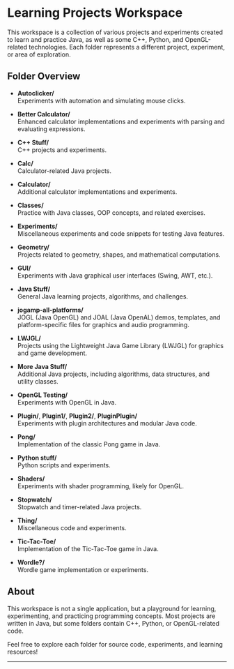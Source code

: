 # Learning Projects Workspace

This workspace is a collection of various projects and experiments created to learn and practice Java, as well as some C++, Python, and OpenGL-related technologies. Each folder represents a different project, experiment, or area of exploration.

## Folder Overview

- **Autoclicker/**  
  Experiments with automation and simulating mouse clicks.

- **Better Calculator/**  
  Enhanced calculator implementations and experiments with parsing and evaluating expressions.

- **C++ Stuff/**  
  C++ projects and experiments.

- **Calc/**  
  Calculator-related Java projects.

- **Calculator/**  
  Additional calculator implementations and experiments.

- **Classes/**  
  Practice with Java classes, OOP concepts, and related exercises.

- **Experiments/**  
  Miscellaneous experiments and code snippets for testing Java features.

- **Geometry/**  
  Projects related to geometry, shapes, and mathematical computations.

- **GUI/**  
  Experiments with Java graphical user interfaces (Swing, AWT, etc.).

- **Java Stuff/**  
  General Java learning projects, algorithms, and challenges.

- **jogamp-all-platforms/**  
  JOGL (Java OpenGL) and JOAL (Java OpenAL) demos, templates, and platform-specific files for graphics and audio programming.

- **LWJGL/**  
  Projects using the Lightweight Java Game Library (LWJGL) for graphics and game development.

- **More Java Stuff/**  
  Additional Java projects, including algorithms, data structures, and utility classes.

- **OpenGL Testing/**  
  Experiments with OpenGL in Java.

- **Plugin/**, **Plugin1/**, **Plugin2/**, **PluginPlugin/**  
  Experiments with plugin architectures and modular Java code.

- **Pong/**  
  Implementation of the classic Pong game in Java.

- **Python stuff/**  
  Python scripts and experiments.

- **Shaders/**  
  Experiments with shader programming, likely for OpenGL.

- **Stopwatch/**  
  Stopwatch and timer-related Java projects.

- **Thing/**  
  Miscellaneous code and experiments.

- **Tic-Tac-Toe/**  
  Implementation of the Tic-Tac-Toe game in Java.

- **Wordle?/**  
  Wordle game implementation or experiments.

## About

This workspace is not a single application, but a playground for learning, experimenting, and practicing programming concepts. Most projects are written in Java, but some folders contain C++, Python, or OpenGL-related code.

Feel free to explore each folder for source code, experiments, and learning resources!

---